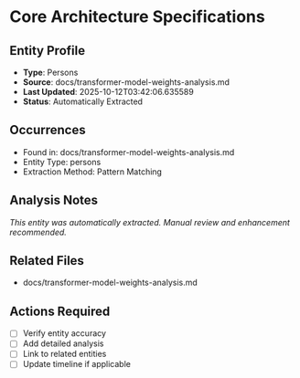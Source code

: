 # Core Architecture Specifications

## Entity Profile
- **Type**: Persons
- **Source**: docs/transformer-model-weights-analysis.md
- **Last Updated**: 2025-10-12T03:42:06.635589
- **Status**: Automatically Extracted

## Occurrences
- Found in: docs/transformer-model-weights-analysis.md
- Entity Type: persons
- Extraction Method: Pattern Matching

## Analysis Notes
*This entity was automatically extracted. Manual review and enhancement recommended.*

## Related Files
- docs/transformer-model-weights-analysis.md

## Actions Required
- [ ] Verify entity accuracy
- [ ] Add detailed analysis
- [ ] Link to related entities
- [ ] Update timeline if applicable
